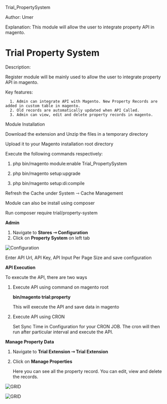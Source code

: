 Trial_PropertySystem

Author: Umer
 
Explanation: This module will allow the user to integrate property API in magento.

# Trial Property System

Description:

Register module will be mainly used to allow the user to integrate property API in magento.

Key features:

      1. Admin can integrate API with Magento. New Property Records are added in custom table in magento.
      2. Old records are automatically updated when API Called.
      3. Admin can view, edit and delete property records in magento.

Module Installation

Download the extension and Unzip the files in a temporary directory

Upload it to your Magento installation root directory

Execute the following commands respectively:

1.  php bin/magento module:enable Trial_PropertySystem

2.  php bin/magento setup:upgrade

3.  php bin/magento setup:di:compile

Refresh the Cache under System ⇾ Cache Management

Module can also be install using composer

Run composer require trial/property-system

**Admin**

1. Navigate to **Stores ⇾ Configuration**
2. Click on **Property System** on left tab

![Configuration](https://i.ibb.co/Lv8TMNd/img1.png)

Enter API Url, API Key, API Input Per Page Size and save configuration

**API Execution**

To execute the API, there are two ways

1. Execute API using command on magento root
   
   **bin/magento trial:property**

   This will execute the API and save data in magento


2. Execute API using CRON

   Set Sync Time in Configuration for your CRON JOB. The cron will then run after particular interval
   and execute the API.

**Manage Property Data**

1. Navigate to **Trial Extension ⇾ Trial Extension**
2. Click on **Manage Properties**

    Here you can see all the property record. You can edit, view and delete the records.

![GRID](https://i.ibb.co/kxN3DSq/img22.png)

![GRID](https://i.ibb.co/DDrQrFB/img33.png)

